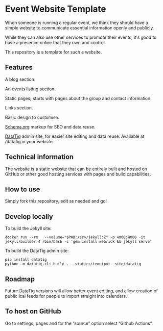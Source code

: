 # Event Website Template

When someone is running a regular event, we think they should have a simple website to communicate essential information openly and publicly.

While they can also use other services to promote their events, it's good to have a presence online that they own and control.

This repository is a template for such a website.

## Features

A blog section.

An events listing section.

Static pages; starts with pages about the group and contact information.

Links section.

Basic design to customise.

[Schema.org](https://schema.org/) markup for SEO and data reuse.

[DataTig](https://github.com/DataTig) admin site, for easier site editing and data reuse. Available at /datatig in your website.

## Technical information

The website is a static website that can be entirely built and hosted on GitHub or other good hosting services with pages and build capabilities.

## How to use

Simply fork this repository, edit as needed and go!

## Develop locally

To build the Jekyll site:

```
docker run --rm   --volume="$PWD:/srv/jekyll:Z" -p 4000:4000 -it jekyll/builder:4 /bin/bash -c 'gem install webrick && jekyll serve'
```


To build the DataTig admin site:

```
pip install datatig
python -m datatig.cli build . --staticsiteoutput _site/datatig
```

## Roadmap

Future DataTig versions will allow better event editing, 
and allow creation of public ical feeds for people to import straight into calendars.

## To host on GitHub

Go to settings, pages and for the “source” option select “Github Actions”.

